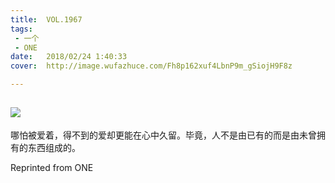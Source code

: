 ```yaml
---
title:	VOL.1967
tags:
 - 一个
 - ONE
date:	2018/02/24 1:40:33
cover:	http://image.wufazhuce.com/Fh8p162xuf4LbnP9m_gSiojH9F8z

---
```

![](http://image.wufazhuce.com/Fh8p162xuf4LbnP9m_gSiojH9F8z)
---

哪怕被爱着，得不到的爱却更能在心中久留。毕竟，人不是由已有的而是由未曾拥有的东西组成的。
 
Reprinted from ONE
